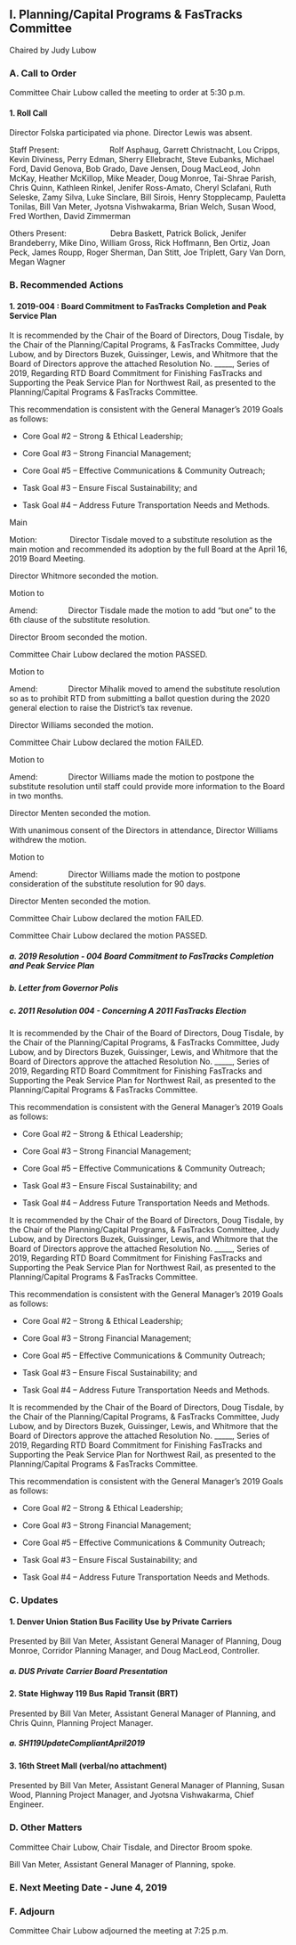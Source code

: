 ## I. Planning/Capital Programs & FasTracks Committee

Chaired by Judy Lubow

### A. Call to Order

Committee Chair Lubow called the meeting to order at 5:30 p.m.

#### 1. Roll Call

Director Folska participated via phone. Director Lewis was absent.

Staff Present:                       Rolf Asphaug, Garrett Christnacht, Lou Cripps, Kevin Diviness, Perry Edman, Sherry Ellebracht, Steve Eubanks, Michael Ford, David Genova, Bob Grado, Dave Jensen, Doug MacLeod, John McKay, Heather McKillop, Mike Meader, Doug Monroe, Tai-Shrae Parish, Chris Quinn, Kathleen Rinkel, Jenifer Ross-Amato, Cheryl Sclafani, Ruth Seleske, Zamy Silva, Luke Sinclare, Bill Sirois, Henry Stopplecamp, Pauletta Tonilas, Bill Van Meter, Jyotsna Vishwakarma, Brian Welch, Susan Wood, Fred Worthen, David Zimmerman

Others Present:                    Debra Baskett, Patrick Bolick, Jenifer Brandeberry, Mike Dino, William Gross, Rick Hoffmann, Ben Ortiz, Joan Peck, James Roupp, Roger Sherman, Dan Stitt, Joe Triplett, Gary Van Dorn, Megan Wagner

### B. Recommended Actions

#### 1. 2019-004 : Board Commitment to FasTracks Completion and Peak Service Plan

It is recommended by the Chair of the Board of Directors, Doug Tisdale, by the Chair of the Planning/Capital Programs, & FasTracks Committee, Judy Lubow, and by Directors Buzek, Guissinger, Lewis, and Whitmore that the Board of Directors approve the attached Resolution No. _____, Series of 2019, Regarding RTD Board Commitment for Finishing FasTracks and Supporting the Peak Service Plan for Northwest Rail, as presented to the Planning/Capital Programs & FasTracks Committee.

This recommendation is consistent with the General Manager’s 2019 Goals as follows:

- Core Goal #2 – Strong & Ethical Leadership;

- Core Goal #3 – Strong Financial Management;

- Core Goal #5 – Effective Communications & Community Outreach;

- Task Goal #3 – Ensure Fiscal Sustainability; and

- Task Goal #4 – Address Future Transportation Needs and Methods.

Main

Motion:               Director Tisdale moved to a substitute resolution as the main motion and recommended its adoption by the full Board at the April 16, 2019 Board Meeting.

Director Whitmore seconded the motion.

Motion to

Amend:              Director Tisdale made the motion to add “but one” to the 6th clause of the substitute resolution.

Director Broom seconded the motion.

Committee Chair Lubow declared the motion PASSED.

Motion to

Amend:              Director Mihalik moved to amend the substitute resolution so as to prohibit RTD from submitting a ballot question during the 2020 general election to raise the District’s tax revenue.

Director Williams seconded the motion.

Committee Chair Lubow declared the motion FAILED.

Motion to

Amend:              Director Williams made the motion to postpone the substitute resolution until staff could provide more information to the Board in two months.

Director Menten seconded the motion.

With unanimous consent of the Directors in attendance, Director Williams withdrew the motion.

Motion to

Amend:              Director Williams made the motion to postpone consideration of the substitute resolution for 90 days.

Director Menten seconded the motion.

Committee Chair Lubow declared the motion FAILED.

Committee Chair Lubow declared the motion PASSED.

##### a. 2019 Resolution - 004 Board Commitment to FasTracks Completion and Peak Service Plan

##### b. Letter from Governor Polis

##### c. 2011 Resolution 004 - Concerning A 2011 FasTracks Election

It is recommended by the Chair of the Board of Directors, Doug Tisdale, by the Chair of the Planning/Capital Programs, & FasTracks Committee, Judy Lubow, and by Directors Buzek, Guissinger, Lewis, and Whitmore that the Board of Directors approve the attached Resolution No. _____, Series of 2019, Regarding RTD Board Commitment for Finishing FasTracks and Supporting the Peak Service Plan for Northwest Rail, as presented to the Planning/Capital Programs & FasTracks Committee.

This recommendation is consistent with the General Manager’s 2019 Goals as follows:

- Core Goal #2 – Strong & Ethical Leadership;

- Core Goal #3 – Strong Financial Management;

- Core Goal #5 – Effective Communications & Community Outreach;

- Task Goal #3 – Ensure Fiscal Sustainability; and

- Task Goal #4 – Address Future Transportation Needs and Methods.

It is recommended by the Chair of the Board of Directors, Doug Tisdale, by the Chair of the Planning/Capital Programs, & FasTracks Committee, Judy Lubow, and by Directors Buzek, Guissinger, Lewis, and Whitmore that the Board of Directors approve the attached Resolution No. _____, Series of 2019, Regarding RTD Board Commitment for Finishing FasTracks and Supporting the Peak Service Plan for Northwest Rail, as presented to the Planning/Capital Programs & FasTracks Committee.

This recommendation is consistent with the General Manager’s 2019 Goals as follows:

- Core Goal #2 – Strong & Ethical Leadership;

- Core Goal #3 – Strong Financial Management;

- Core Goal #5 – Effective Communications & Community Outreach;

- Task Goal #3 – Ensure Fiscal Sustainability; and

- Task Goal #4 – Address Future Transportation Needs and Methods.

It is recommended by the Chair of the Board of Directors, Doug Tisdale, by the Chair of the Planning/Capital Programs, & FasTracks Committee, Judy Lubow, and by Directors Buzek, Guissinger, Lewis, and Whitmore that the Board of Directors approve the attached Resolution No. _____, Series of 2019, Regarding RTD Board Commitment for Finishing FasTracks and Supporting the Peak Service Plan for Northwest Rail, as presented to the Planning/Capital Programs & FasTracks Committee.

This recommendation is consistent with the General Manager’s 2019 Goals as follows:

- Core Goal #2 – Strong & Ethical Leadership;

- Core Goal #3 – Strong Financial Management;

- Core Goal #5 – Effective Communications & Community Outreach;

- Task Goal #3 – Ensure Fiscal Sustainability; and

- Task Goal #4 – Address Future Transportation Needs and Methods.

### C. Updates

#### 1. Denver Union Station Bus Facility Use by Private Carriers

Presented by Bill Van Meter, Assistant General Manager of Planning, Doug Monroe, Corridor Planning Manager, and Doug MacLeod, Controller.

##### a. DUS Private Carrier Board Presentation

#### 2. State Highway 119 Bus Rapid Transit (BRT)

Presented by Bill Van Meter, Assistant General Manager of Planning, and Chris Quinn, Planning Project Manager.

##### a. SH119UpdateCompliantApril2019

#### 3. 16th Street Mall (verbal/no attachment)

Presented by Bill Van Meter, Assistant General Manager of Planning, Susan Wood, Planning Project Manager, and Jyotsna Vishwakarma, Chief Engineer.

### D. Other Matters

Committee Chair Lubow, Chair Tisdale, and Director Broom spoke.

Bill Van Meter, Assistant General Manager of Planning, spoke.

### E. Next Meeting Date - June 4, 2019

### F. Adjourn

Committee Chair Lubow adjourned the meeting at 7:25 p.m.